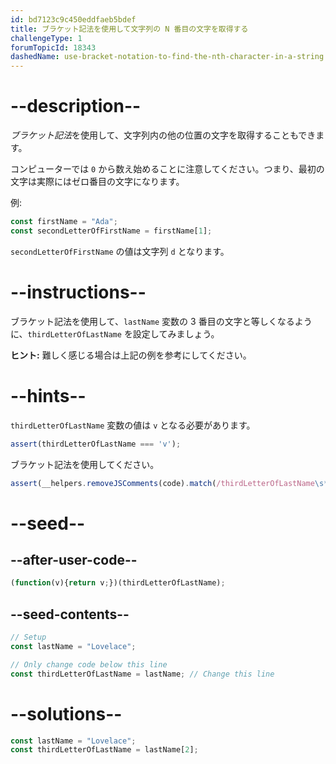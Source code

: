 ```yaml
---
id: bd7123c9c450eddfaeb5bdef
title: ブラケット記法を使用して文字列の N 番目の文字を取得する
challengeType: 1
forumTopicId: 18343
dashedName: use-bracket-notation-to-find-the-nth-character-in-a-string
---
```


# --description--

<dfn>ブラケット記法</dfn>を使用して、文字列内の他の位置の文字を取得することもできます。

コンピューターでは `0` から数え始めることに注意してください。つまり、最初の文字は実際にはゼロ番目の文字になります。

例:

```js
const firstName = "Ada";
const secondLetterOfFirstName = firstName[1];
```

`secondLetterOfFirstName` の値は文字列 `d` となります。

# --instructions--

ブラケット記法を使用して、`lastName` 変数の 3 番目の文字と等しくなるように、`thirdLetterOfLastName` を設定してみましょう。

**ヒント:** 難しく感じる場合は上記の例を参考にしてください。

# --hints--

`thirdLetterOfLastName` 変数の値は `v` となる必要があります。

```js
assert(thirdLetterOfLastName === 'v');
```

ブラケット記法を使用してください。

```js
assert(__helpers.removeJSComments(code).match(/thirdLetterOfLastName\s*=\s*lastName\s*\[\s*\d\s*\]/));
```

# --seed--

## --after-user-code--

```js
(function(v){return v;})(thirdLetterOfLastName);
```

## --seed-contents--

```js
// Setup
const lastName = "Lovelace";

// Only change code below this line
const thirdLetterOfLastName = lastName; // Change this line
```

# --solutions--

```js
const lastName = "Lovelace";
const thirdLetterOfLastName = lastName[2];
```
